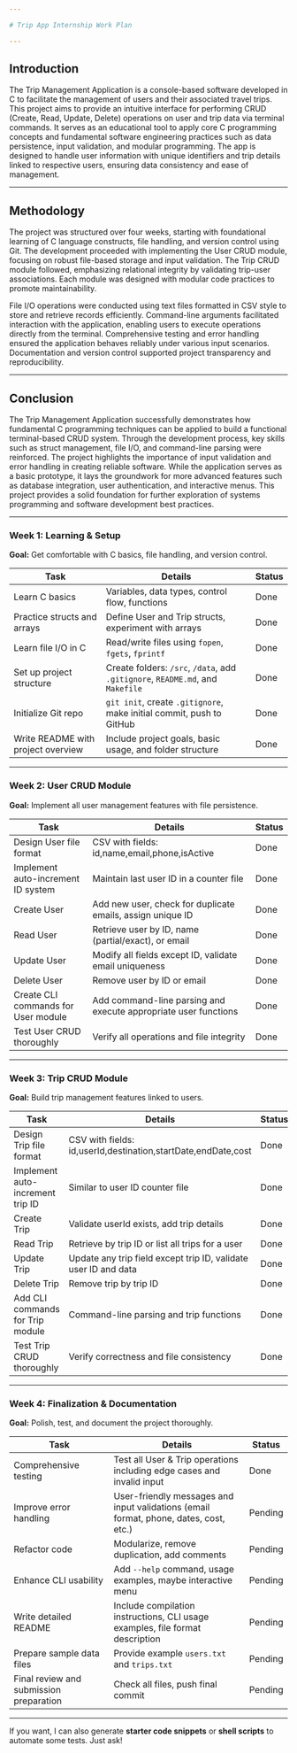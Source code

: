 ```yaml
---

# Trip App Internship Work Plan

---
```


## Introduction

The Trip Management Application is a console-based software developed in C to facilitate the management of users and their associated travel trips. This project aims to provide an intuitive interface for performing CRUD (Create, Read, Update, Delete) operations on user and trip data via terminal commands. It serves as an educational tool to apply core C programming concepts and fundamental software engineering practices such as data persistence, input validation, and modular programming. The app is designed to handle user information with unique identifiers and trip details linked to respective users, ensuring data consistency and ease of management.

---

## Methodology

The project was structured over four weeks, starting with foundational learning of C language constructs, file handling, and version control using Git. The development proceeded with implementing the User CRUD module, focusing on robust file-based storage and input validation. The Trip CRUD module followed, emphasizing relational integrity by validating trip-user associations. Each module was designed with modular code practices to promote maintainability.

File I/O operations were conducted using text files formatted in CSV style to store and retrieve records efficiently. Command-line arguments facilitated interaction with the application, enabling users to execute operations directly from the terminal. Comprehensive testing and error handling ensured the application behaves reliably under various input scenarios. Documentation and version control supported project transparency and reproducibility.

---

## Conclusion

The Trip Management Application successfully demonstrates how fundamental C programming techniques can be applied to build a functional terminal-based CRUD system. Through the development process, key skills such as struct management, file I/O, and command-line parsing were reinforced. The project highlights the importance of input validation and error handling in creating reliable software. While the application serves as a basic prototype, it lays the groundwork for more advanced features such as database integration, user authentication, and interactive menus. This project provides a solid foundation for further exploration of systems programming and software development best practices.

---

### Week 1: Learning & Setup

**Goal:** Get comfortable with C basics, file handling, and version control.

| Task                               | Details                                                                        | Status  |
| ---------------------------------- | ------------------------------------------------------------------------------ | ------- |
| Learn C basics                     | Variables, data types, control flow, functions                                 |  Done   |
| Practice structs and arrays        | Define User and Trip structs, experiment with arrays                           |  Done   |
| Learn file I/O in C                | Read/write files using `fopen`, `fgets`, `fprintf`                             |  Done   |
| Set up project structure           | Create folders: `/src`, `/data`, add `.gitignore`, `README.md`, and `Makefile` |  Done   |
| Initialize Git repo                | `git init`, create `.gitignore`, make initial commit, push to GitHub           |  Done   |
| Write README with project overview | Include project goals, basic usage, and folder structure                       |  Done   |

---

### Week 2: User CRUD Module

**Goal:** Implement all user management features with file persistence.

| Task                                | Details                                                         | Status  |
| ----------------------------------- | --------------------------------------------------------------- | ------- |
| Design User file format             | CSV with fields: id,name,email,phone,isActive                   |  Done   |
| Implement auto-increment ID system  | Maintain last user ID in a counter file                         |  Done   |
| Create User                         | Add new user, check for duplicate emails, assign unique ID      |  Done   |
| Read User                           | Retrieve user by ID, name (partial/exact), or email             |  Done   |
| Update User                         | Modify all fields except ID, validate email uniqueness          |  Done   |
| Delete User                         | Remove user by ID or email                                      |  Done   |
| Create CLI commands for User module | Add command-line parsing and execute appropriate user functions |  Done   |
| Test User CRUD thoroughly           | Verify all operations and file integrity                        |  Done   |

---

### Week 3: Trip CRUD Module

**Goal:** Build trip management features linked to users.

| Task                             | Details                                                         | Status  |
| -------------------------------- | --------------------------------------------------------------- | ------- |
| Design Trip file format          | CSV with fields: id,userId,destination,startDate,endDate,cost   |  Done   |
| Implement auto-increment trip ID | Similar to user ID counter file                                 |  Done   |
| Create Trip                      | Validate userId exists, add trip details                        |  Done   | 
| Read Trip                        | Retrieve by trip ID or list all trips for a user                |  Done   | 
| Update Trip                      | Update any trip field except trip ID, validate user ID and data |  Done   |
| Delete Trip                      | Remove trip by trip ID                                          |  Done   |
| Add CLI commands for Trip module | Command-line parsing and trip functions                         |  Done   |
| Test Trip CRUD thoroughly        | Verify correctness and file consistency                         |  Done   |

---

### Week 4: Finalization & Documentation

**Goal:** Polish, test, and document the project thoroughly.

| Task                                    | Details                                                                               | Status  |
| --------------------------------------- | ------------------------------------------------------------------------------------- | ------- |
| Comprehensive testing                   | Test all User & Trip operations including edge cases and invalid input                |  Done   |
| Improve error handling                  | User-friendly messages and input validations (email format, phone, dates, cost, etc.) | Pending |
| Refactor code                           | Modularize, remove duplication, add comments                                          | Pending |
| Enhance CLI usability                   | Add `--help` command, usage examples, maybe interactive menu                          | Pending |
| Write detailed README                   | Include compilation instructions, CLI usage examples, file format description         | Pending |
| Prepare sample data files               | Provide example `users.txt` and `trips.txt`                                           | Pending |
| Final review and submission preparation | Check all files, push final commit                                                    | Pending |

---

If you want, I can also generate **starter code snippets** or **shell scripts** to automate some tests. Just ask!
